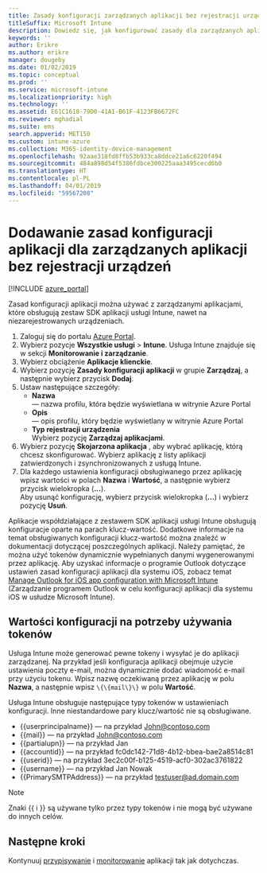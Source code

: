 ```yaml
---
title: Zasady konfiguracji zarządzanych aplikacji bez rejestracji urządzeń
titleSuffix: Microsoft Intune
description: Dowiedz się, jak konfigurować zasady dla zarządzanych aplikacji bez rejestracji urządzeń.
keywords: ''
author: Erikre
ms.author: erikre
manager: dougeby
ms.date: 01/02/2019
ms.topic: conceptual
ms.prod: ''
ms.service: microsoft-intune
ms.localizationpriority: high
ms.technology: ''
ms.assetid: E61C1618-79D0-41A1-B61F-4123FB6672FC
ms.reviewer: mghadial
ms.suite: ems
search.appverid: MET150
ms.custom: intune-azure
ms.collection: M365-identity-device-management
ms.openlocfilehash: 92aae318fd8ffb53b933ca8ddce21a6c6220f494
ms.sourcegitcommit: 484a898d54f5386fdbce300225aaa3495cecd6b0
ms.translationtype: HT
ms.contentlocale: pl-PL
ms.lasthandoff: 04/01/2019
ms.locfileid: "59567208"
---
```

# <a name="add-app-configuration-policies-for-managed-apps-without-device-enrollment"></a>Dodawanie zasad konfiguracji aplikacji dla zarządzanych aplikacji bez rejestracji urządzeń

[!INCLUDE [azure_portal](./includes/azure_portal.md)]

Zasad konfiguracji aplikacji można używać z zarządzanymi aplikacjami, które obsługują zestaw SDK aplikacji usługi Intune, nawet na niezarejestrowanych urządzeniach. 

1. Zaloguj się do portalu [Azure Portal](https://portal.azure.com).
2. Wybierz pozycje **Wszystkie usługi** > **Intune**. Usługa Intune znajduje się w sekcji **Monitorowanie i zarządzanie**.
3. Wybierz obciążenie **Aplikacje klienckie**.
4. Wybierz pozycję **Zasady konfiguracji aplikacji** w grupie **Zarządzaj**, a następnie wybierz przycisk **Dodaj**.
5. Ustaw następujące szczegóły:
    - **Nazwa**  
      — nazwa profilu, która będzie wyświetlana w witrynie Azure Portal
    - **Opis**  
      — opis profilu, który będzie wyświetlany w witrynie Azure Portal
    - **Typ rejestracji urządzenia**  
      Wybierz pozycję **Zarządzaj aplikacjami**.
6. Wybierz pozycję **Skojarzona aplikacja** , aby wybrać aplikację, którą chcesz skonfigurować. Wybierz aplikację z listy aplikacji zatwierdzonych i zsynchronizowanych z usługą Intune.
7. Dla każdego ustawienia konfiguracji obsługiwanego przez aplikację wpisz wartości w polach **Nazwa** i **Wartość**, a następnie wybierz przycisk wielokropka (**...**).  
    Aby usunąć konfigurację, wybierz przycisk wielokropka (**...**) i wybierz pozycję **Usuń**.  
    
Aplikacje współdziałające z zestawem SDK aplikacji usługi Intune obsługują konfiguracje oparte na parach klucz-wartość. Dodatkowe informacje na temat obsługiwanych konfiguracji klucz-wartość można znaleźć w dokumentacji dotyczącej poszczególnych aplikacji. Należy pamiętać, że można użyć tokenów dynamicznie wypełnianych danymi wygenerowanymi przez aplikację. Aby uzyskać informacje o programie Outlook dotyczące ustawień zasad konfiguracji aplikacji dla systemu iOS, zobacz temat [Manage Outlook for iOS app configuration with Microsoft Intune](https://technet.microsoft.com/library/mt813789(v=exchg.150).aspx) (Zarządzanie programem Outlook w celu konfiguracji aplikacji dla systemu iOS w usłudze Microsoft Intune).

## <a name="configuration-values-for-using-tokens"></a>Wartości konfiguracji na potrzeby używania tokenów

Usługa Intune może generować pewne tokeny i wysyłać je do aplikacji zarządzanej. Na przykład jeśli konfiguracja aplikacji obejmuje użycie ustawienia poczty e-mail, można dynamicznie dodać wiadomość e-mail przy użyciu tokenu. Wpisz nazwę oczekiwaną przez aplikację w polu **Nazwa**, a następnie wpisz `\{\{mail\}\}` w polu **Wartość**.

Usługa Intune obsługuje następujące typy tokenów w ustawieniach konfiguracji. Inne niestandardowe pary klucz/wartość nie są obsługiwane.

- \{\{userprincipalname\}\} — na przykład John@contoso.com
- \{\{mail\}\} — na przykład John@contoso.com
- \{\{partialupn\}\} — na przykład Jan
- \{\{accountid\}\} — na przykład fc0dc142-71d8-4b12-bbea-bae2a8514c81
- \{\{userid\}\} — na przykład 3ec2c00f-b125-4519-acf0-302ac3761822
- \{\{username\}\} — na przykład Jan Nowak
- \{\{PrimarySMTPAddress\}\} — na przykład testuser@ad.domain.com


> [!Note]  
> Znaki \{\{ i \}\} są używane tylko przez typy tokenów i nie mogą być używane do innych celów.

## <a name="next-steps"></a>Następne kroki

Kontynuuj [przypisywanie](apps-deploy.md) i [monitorowanie](apps-monitor.md) aplikacji tak jak dotychczas.
